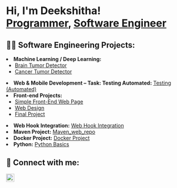 <h1>Hi, I'm Deekshitha! <br/>
  <a href="https://github.com/DeekshithaKotte">Programmer</a>, 
  <a href="https://www.linkedin.com/in/deekshitha-k1004/">Software Engineer</a>
</h1>

<h2>👨‍💻 Software Engineering Projects:</h2>

  <li><b>Machine Learning / Deep Learning:</b> 
  <ul>
   <li> <a href="https://github.com/DeekshithaKotte/MRI-Tumor-Detector">Brain Tumor Detector</a> </li>
    <li><a href="https://github.com/DeekshithaKotte/AI-Powered-Multi-Modal-Cancer-Detection-Using-ResNet50-and-MLP"> Cancer Tumor Detector </a></li>
</ul> 
</li>


  <li><b>Web & Mobile Development – Task: Testing Automated:</b> 
    <a href="https://github.com/DeekshithaKotte/Gripintern">Testing (Automated)</a>
  </li>

  <li><b>Front-end Projects:</b>
    <ul>
      <li><a href="https://github.com/DeekshithaKotte/simplewent">Simple Front-End Web Page</a></li>
      <li><a href="https://github.com/DeekshithaKotte/Design">Web Design</a></li>
      <li><a href="https://github.com/DeekshithaKotte/DeekshithaKotte.github.io">Final Project</a></li>
    </ul>
  </li>

  <li><b>Web Hook Integration:</b> 
    <a href="https://github.com/DeekshithaKotte/cloudweb">Web Hook Integration</a>
  </li>

  <li><b>Maven Project:</b> 
    <a href="https://github.com/DeekshithaKotte/mwebrepo">Maven_web_repo</a>
  </li>

  <li><b>Docker Project:</b> 
    <a href="https://github.com/DeekshithaKotte/knights">Docker Project</a>
  </li>

  <li><b>Python:</b> 
    <a href="https://github.com/DeekshithaKotte/Agent">Python Basics</a>
  </li>
</ul>

<h2>🤳 Connect with me:</h2>
<a href="https://www.linkedin.com/in/deekshitha-k1004/">
  <img align="left" alt="Deekshitha Kotte | LinkedIn" width="22px" 
       src="https://cdn.jsdelivr.net/npm/simple-icons@v3/icons/linkedin.svg" />
</a>
